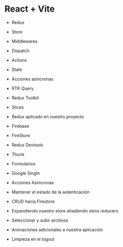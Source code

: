 # React + Vite

- Redux

- Store

- Middlewares

- Dispatch

- Actions

- State

- Acciones asíncronas

- RTK Query

- Redux Toolkit

- Slices

- Redux aplicado en nuestro proyecto

- Firebase

- FireStore

- Redux Devtools

- Thunk

- Formularios

- Google SingIn

- Acciones Asíncronas

- Mantener el estado de la autenticación

- CRUD hacia Firestore

- Expandiendo nuestro store añadiendo otros reducers

- Seleccionar y subir archivos

- Animaciones adicionales a nuestra aplicación

- Limpieza en el logout
